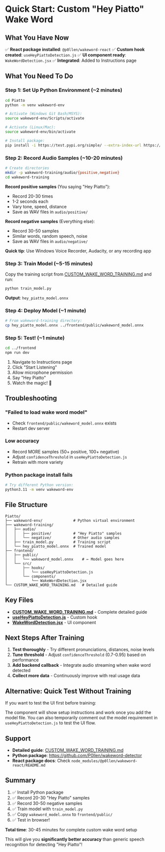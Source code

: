 # Quick Start: Custom "Hey Piatto" Wake Word

## What You Have Now

✅ **React package installed**: `@p0llen/wakeword-react`
✅ **Custom hook created**: `useHeyPiattoDetection.js`
✅ **UI component ready**: `WakeWordDetection.jsx`
✅ **Integrated**: Added to Instructions page

## What You Need To Do

### Step 1: Set Up Python Environment (~2 minutes)

```bash
cd Piatto
python -m venv wakeword-env

# Activate (Windows Git Bash/MSYS):
source wakeword-env/Scripts/activate

# Activate (Linux/Mac):
source wakeword-env/bin/activate

# Install package:
pip install -i https://test.pypi.org/simple/ --extra-index-url https://pypi.org/simple wakeword-detector
```

### Step 2: Record Audio Samples (~10-20 minutes)

```bash
# Create directories
mkdir -p wakeword-training/audio/{positive,negative}
cd wakeword-training
```

**Record positive samples** (You saying "Hey Piatto"):
- Record 20-30 times
- 1-2 seconds each
- Vary tone, speed, distance
- Save as WAV files in `audio/positive/`

**Record negative samples** (Everything else):
- Record 30-50 samples
- Similar words, random speech, noise
- Save as WAV files in `audio/negative/`

**Quick tip**: Use Windows Voice Recorder, Audacity, or any recording app

### Step 3: Train Model (~5-15 minutes)

Copy the training script from [CUSTOM_WAKE_WORD_TRAINING.md](CUSTOM_WAKE_WORD_TRAINING.md#create-training-script) and run:

```bash
python train_model.py
```

**Output**: `hey_piatto_model.onnx`

### Step 4: Deploy Model (~1 minute)

```bash
# From wakeword-training directory:
cp hey_piatto_model.onnx ../frontend/public/wakeword_model.onnx
```

### Step 5: Test! (~1 minute)

```bash
cd ../frontend
npm run dev
```

1. Navigate to Instructions page
2. Click "Start Listening"
3. Allow microphone permission
4. Say "Hey Piatto"
5. Watch the magic! 🎯

## Troubleshooting

### "Failed to load wake word model"
- Check `frontend/public/wakeword_model.onnx` exists
- Restart dev server

### Low accuracy
- Record MORE samples (50+ positive, 100+ negative)
- Adjust `confidenceThreshold` in `useHeyPiattoDetection.js`
- Retrain with more variety

### Python package install fails
```bash
# Try different Python version:
python3.11 -m venv wakeword-env
```

## File Structure

```
Piatto/
├── wakeword-env/              # Python virtual environment
├── wakeword-training/
│   ├── audio/
│   │   ├── positive/          # "Hey Piatto" samples
│   │   └── negative/          # Other audio samples
│   ├── train_model.py         # Training script
│   └── hey_piatto_model.onnx  # Trained model
├── frontend/
│   ├── public/
│   │   └── wakeword_model.onnx    # ← Model goes here
│   └── src/
│       ├── hooks/
│       │   └── useHeyPiattoDetection.js
│       └── components/
│           └── WakeWordDetection.jsx
└── CUSTOM_WAKE_WORD_TRAINING.md   # Detailed guide
```

## Key Files

- **[CUSTOM_WAKE_WORD_TRAINING.md](CUSTOM_WAKE_WORD_TRAINING.md)** - Complete detailed guide
- **[useHeyPiattoDetection.js](frontend/src/hooks/useHeyPiattoDetection.js)** - Custom hook
- **[WakeWordDetection.jsx](frontend/src/components/WakeWordDetection.jsx)** - UI component

## Next Steps After Training

1. **Test thoroughly** - Try different pronunciations, distances, noise levels
2. **Tune threshold** - Adjust `confidenceThreshold` (0.7-0.95) based on performance
3. **Add backend callback** - Integrate audio streaming when wake word detected
4. **Collect more data** - Continuously improve with real usage data

## Alternative: Quick Test Without Training

If you want to test the UI first before training:

The component will show setup instructions and work once you add the model file. You can also temporarily comment out the model requirement in `useHeyPiattoDetection.js` to test the UI flow.

## Support

- **Detailed guide**: [CUSTOM_WAKE_WORD_TRAINING.md](CUSTOM_WAKE_WORD_TRAINING.md)
- **Python package**: https://github.com/P0llen/wakeword-detector
- **React package docs**: Check `node_modules/@p0llen/wakeword-react/README.md`

## Summary

1. ✅ Install Python package
2. ✅ Record 20-30 "Hey Piatto" samples
3. ✅ Record 30-50 negative samples
4. ✅ Train model with `train_model.py`
5. ✅ Copy `wakeword_model.onnx` to `frontend/public/`
6. ✅ Test in browser!

**Total time**: 30-45 minutes for complete custom wake word setup

This will give you **significantly better accuracy** than generic speech recognition for detecting "Hey Piatto"!
